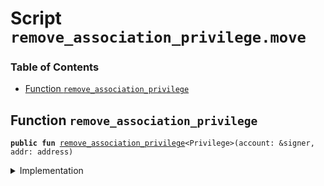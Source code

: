 
<a name="SCRIPT"></a>

# Script `remove_association_privilege.move`

### Table of Contents

-  [Function `remove_association_privilege`](#SCRIPT_remove_association_privilege)



<a name="SCRIPT_remove_association_privilege"></a>

## Function `remove_association_privilege`



<pre><code><b>public</b> <b>fun</b> <a href="#SCRIPT_remove_association_privilege">remove_association_privilege</a>&lt;Privilege&gt;(account: &signer, addr: address)
</code></pre>



<details>
<summary>Implementation</summary>


<pre><code><b>fun</b> <a href="#SCRIPT_remove_association_privilege">remove_association_privilege</a>&lt;Privilege&gt;(account: &signer, addr: address) {
    <a href="../../modules/doc/Association.md#0x1_Association_remove_privilege">Association::remove_privilege</a>&lt;Privilege&gt;(account, addr)
}
</code></pre>



</details>
